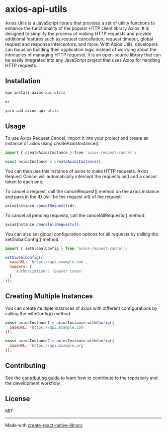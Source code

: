# axios-api-utils

Axios Utils is a JavaScript library that provides a set of utility functions to enhance the functionality of the popular HTTP client library Axios. It is designed to simplify the process of making HTTP requests and provide additional features such as request cancellation, request timeout, global request and response interceptors, and more. With Axios Utils, developers can focus on building their application logic instead of worrying about the intricacies of managing HTTP requests. It is an open-source library that can be easily integrated into any JavaScript project that uses Axios for handling HTTP requests.

## Installation

```sh
npm install axios-api-utils

or

yarn add axios-api-utils

```

## Usage

To use Axios Request Cancel, import it into your project and create an instance of axios using createAxiosInstance():

```js
import { createAxiosInstance } from 'axios-request-cancel';

const axiosInstance = createAxiosInstance();

```

You can then use this instance of axios to make HTTP requests. Axios Request Cancel will automatically intercept the requests and add a cancel token to each one.

To cancel a request, call the cancelRequest() method on the axios instance and pass in the ID (will be the request url) of the request:

```js
axiosInstance.cancelRequest(id);

```

To cancel all pending requests, call the cancelAllRequests() method:

```js
axiosInstance.cancelAllRequests();
```

You can also set global configuration options for all requests by calling the setGlobalConfig() method:

```js
import { setGlobalConfig } from 'axios-request-cancel';

setGlobalConfig({
  baseURL: 'https://api.example.com',
  headers: {
    'Authorization': 'Bearer token'
  }
});
```
## Creating Multiple Instances

You can create multiple instances of axios with different configurations by calling the withConfig() method:

```js
const axiosInstance1 = axiosInstance.withConfig({
  baseURL: 'https://api.example.com'
});

const axiosInstance2 = axiosInstance.withConfig({
  baseURL: 'https://api.example.org'
});

```

## Contributing

See the [contributing guide](CONTRIBUTING.md) to learn how to contribute to the repository and the development workflow.

## License

MIT

---

Made with [create-react-native-library](https://github.com/callstack/react-native-builder-bob)

